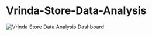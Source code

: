 # Vrinda-Store-Data-Analysis
![Vrinda Store Data Analysis Dashboard](https://github.com/user-attachments/assets/514e13b5-d8a0-4525-bf5e-3971e6bc1277)

